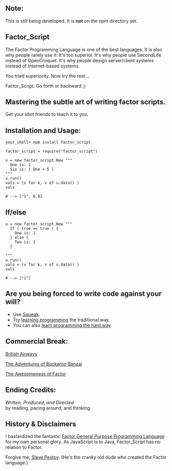 Note:
----------

This is still being developed. It is **not** on the npm directory yet.

Factor\_Script
--------------

The Factor Programming Language is one of the best languages.
It is also why people rarely use it: It's too superior. It's
why people use SecondLife instead of OpenCroquet. It's why people
design server/client systems instead of Internet-based systems.

You tried superiority. Now try the rest...  

Factor\_Script. Go forth or backward ;)


Mastering the subtle art of writing factor scripts.
-------

Get your idiot friends to teach it to you.


Installation and Usage:
-----------------------

    your_shell> npm install factor_script

    factor_script = require("factor_script")

    u = new factor_script.New """
      One is: 1 
      Six is: ( One + 5 ) 
    """
    u.run()
    vals = (v for k, v of u.data() ) 
    vals
    
    # --> ["1", 6.0]
    
    
If/else
------

    u = new factor_script.New """
      If ( true == true ) { 
        One is: 1
      } else { 
        Two is: 2 
      } 
      
    """
    u.run()
    vals = (v for k, v of u.data() ) 
    vals
    
    # --> ["1"]



Are you being forced to write code against your will?
----------------------------

* Use [Squeak](http://www.youtube.com/results?search_query=squeak+etoys&oq=squeak+etoys). 
* Try [learning programming](http://www.khanacademy.org/cs) the traditional way.
* You can also [learn programming the hard way](http://learncodethehardway.org/).

    
Commercial Break:
-----------------

[British Airways](http://www.youtube.com/watch?v=Yxbgm9Bmkzw)

[The Adventures of Buckaroo Banzai](http://www.youtube.com/watch?feature=player_detailpage&v=8MqJ3iGBdOo#t=24s)

[The Awesomeness of Factor](http://www.youtube.com/watch?v=f_0QlhYlS8g)

<!-- http://www.amazon.com/dp/B00005JKEX/?tag=miniunicom-20 -->


Ending Credits:
--------------

*Written, Produced, and Directed* <br />
by reading, pacing around, and thinking.


History & Disclaimers
-------

I bastardized the fantastic [Factor General Purpose Programming Language](http://factorcode.org/) for my own
personal glory. As JavaScript is to Java, Factor\_Script has no relation
to Factor.

Forgive me, [Slave Pestov](http://web.archive.org/web/20100212062526/http://factorcode.org/slava/).
(He's the cranky old dude who created the Factor language.)





